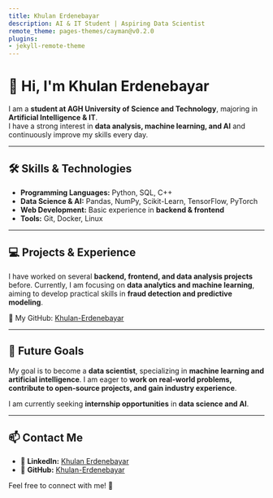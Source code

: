 ```yaml
---
title: Khulan Erdenebayar
description: AI & IT Student | Aspiring Data Scientist
remote_theme: pages-themes/cayman@v0.2.0
plugins:
- jekyll-remote-theme
---
```


# 👋 Hi, I'm Khulan Erdenebayar  

I am a **student at AGH University of Science and Technology**, majoring in **Artificial Intelligence & IT**.  
I have a strong interest in **data analysis, machine learning, and AI** and continuously improve my skills every day.  

---

## 🛠️ Skills & Technologies  

- **Programming Languages:** Python, SQL, C++  
- **Data Science & AI:** Pandas, NumPy, Scikit-Learn, TensorFlow, PyTorch  
- **Web Development:** Basic experience in **backend & frontend**  
- **Tools:** Git, Docker, Linux  

---

## 💻 Projects & Experience  

I have worked on several **backend, frontend, and data analysis projects** before. Currently, I am focusing on **data analytics and machine learning**, aiming to develop practical skills in **fraud detection and predictive modeling**.  

🚀 My GitHub: [Khulan-Erdenebayar](https://github.com/Khulan-Erdenebayar)  

---

## 🎯 Future Goals  

My goal is to become a **data scientist**, specializing in **machine learning and artificial intelligence**. I am eager to **work on real-world problems, contribute to open-source projects, and gain industry experience**.  

I am currently seeking **internship opportunities** in **data science and AI**.  

---

## 📫 Contact Me  

- 🔗 **LinkedIn:** [Khulan Erdenebayar](https://www.linkedin.com/in/khulan-erdenebayar-367332309/)  
- 💬 **GitHub:** [Khulan-Erdenebayar](https://github.com/Khulan-Erdenebayar)  

Feel free to connect with me! 🚀
